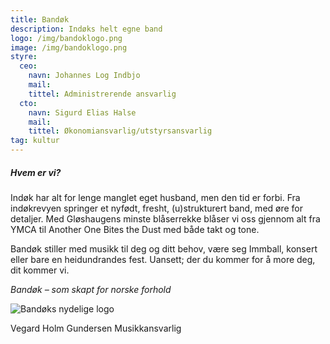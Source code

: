 ```yaml
---
title: Bandøk
description: Indøks helt egne band
logo: /img/bandoklogo.png
image: /img/bandoklogo.png
styre:
  ceo:
    navn: Johannes Log Indbjo
    mail:
    tittel: Administrerende ansvarlig
  cto:
    navn: Sigurd Elias Halse
    mail:
    tittel: Økonomiansvarlig/utstyrsansvarlig
tag: kultur
---
```


##### Hvem er vi?

Indøk har alt for lenge manglet eget husband, men den tid er forbi.
Fra indøkrevyen springer et nyfødt, fresht, (u)strukturert band, med øre for detaljer. Med Gløshaugens minste blåserrekke blåser vi oss gjennom alt fra YMCA til Another One Bites the Dust med både takt og tone.

Bandøk stiller med musikk til deg og ditt behov, være seg Immball, konsert eller bare en heidundrandes fest. Uansett; der du kommer for å more deg, dit kommer vi.

_Bandøk – som skapt for norske forhold_

![Bandøks nydelige logo](/img/bandoklogo.png)

Vegard Holm Gundersen
Musikkansvarlig
